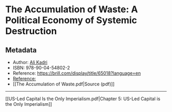 
# The Accumulation of Waste: A Political Economy of Systemic Destruction
## Metadata
* Author: [Ali Kadri](https://www.amazon.com/stores/Ali-Kadri/author/B00LVC3QPC)
* ISBN: 978-90-04-54802-2
* Reference: <https://brill.com/display/title/65018?language=en>
* [Reference:](https://brill.com/display/title/65018?language=en)
* [[The Accumulation of Waste.pdf|Source (pdf)]]
---

[[US-Led Capital Is the Only Imperialism.pdf|Chapter 5: US-Led Capital is the Only Imperialism]]
